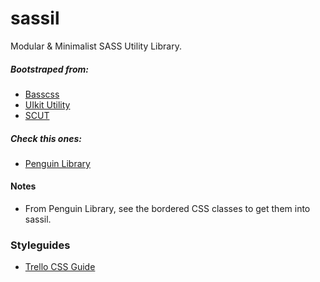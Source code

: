 # sassil

Modular & Minimalist SASS Utility Library.

##### Bootstraped from:
- [Basscss](http://basscss.com/)
- [UIkit Utility](http://getuikit.com/docs/utility.html)
- [SCUT](http://davidtheclark.github.io/scut/)

##### Check this ones:
- [Penguin Library](https://github.com/Penguin-Library/penguin)

#### Notes
- From Penguin Library, see the bordered CSS classes to get them into sassil.

### Styleguides
- [Trello CSS Guide](https://gist.github.com/bobbygrace/9e961e8982f42eb91b80)
